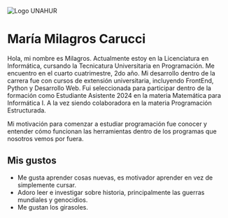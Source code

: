 ![Logo UNAHUR](./assets/UNAHUR.png)

# María Milagros Carucci

Hola, mi nombre es Milagros. Actualmente estoy en la Licenciatura en Informática, cursando la Tecnicatura Universitaria en Programación. Me encuentro en el cuarto cuatrimestre, 2do año.
Mi desarrollo dentro de la carrera fue con cursos de extensión universitaria, incluyendo FrontEnd, Python y Desarrollo Web.
Fui seleccionada para participar dentro de la formación como Estudiante Asistente 2024 en la materia Matemática para Informática I.
A la vez siendo colaboradora en la materia Programación Estructurada.

Mi motivación para comenzar a estudiar programación fue conocer y entender cómo funcionan las herramientas dentro de los programas que nosotros vemos por fuera.


## Mis gustos

- Me gusta aprender cosas nuevas, es motivador aprender en vez de simplemente cursar.
- Adoro leer e investigar sobre historia, principalmente las guerras mundiales y genocidios.
- Me gustan los girasoles.
